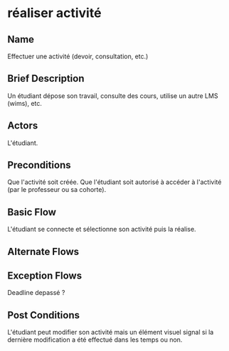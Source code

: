 # réaliser activité

## Name
Effectuer une activité (devoir, consultation, etc.)

## Brief Description
Un étudiant dépose son travail, consulte des cours, utilise un autre LMS (wims), etc.

## Actors
L'étudiant.

## Preconditions
Que l'activité soit créée.
Que l'étudiant soit autorisé à accéder à l'activité (par le professeur ou sa cohorte).

## Basic Flow
L'étudiant se connecte et sélectionne son activité puis la réalise.

## Alternate Flows


## Exception Flows
Deadline depassé ?

## Post Conditions
L'étudiant peut modifier son activité mais un élément visuel signal si la dernière modification a été effectué dans les temps ou non.

